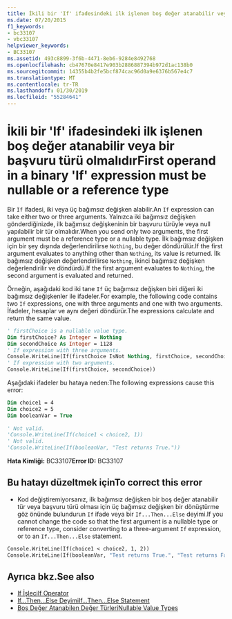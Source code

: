 ```yaml
---
title: İkili bir 'If' ifadesindeki ilk işlenen boş değer atanabilir veya bir başvuru türü olmalıdır
ms.date: 07/20/2015
f1_keywords:
- bc33107
- vbc33107
helpviewer_keywords:
- BC33107
ms.assetid: 493c8899-3f6b-4471-8eb6-9284e8492768
ms.openlocfilehash: cb47670e8417e903b2886887394b972d1ac138b0
ms.sourcegitcommit: 14355b4b2fe5bcf874cac96d0a9e6376b567e4c7
ms.translationtype: MT
ms.contentlocale: tr-TR
ms.lasthandoff: 01/30/2019
ms.locfileid: "55284641"
---
```

# <a name="first-operand-in-a-binary-if-expression-must-be-nullable-or-a-reference-type"></a><span data-ttu-id="477a1-102">İkili bir 'If' ifadesindeki ilk işlenen boş değer atanabilir veya bir başvuru türü olmalıdır</span><span class="sxs-lookup"><span data-stu-id="477a1-102">First operand in a binary 'If' expression must be nullable or a reference type</span></span>
<span data-ttu-id="477a1-103">Bir `If` ifadesi, iki veya üç bağımsız değişken alabilir.</span><span class="sxs-lookup"><span data-stu-id="477a1-103">An `If` expression can take either two or three arguments.</span></span> <span data-ttu-id="477a1-104">Yalnızca iki bağımsız değişken gönderdiğinizde, ilk bağımsız değişkeninin bir başvuru türüyle veya null yapılabilir bir tür olmalıdır.</span><span class="sxs-lookup"><span data-stu-id="477a1-104">When you send only two arguments, the first argument must be a reference type or a nullable type.</span></span> <span data-ttu-id="477a1-105">İlk bağımsız değişken için bir şey dışında değerlendirilirse `Nothing`, bu değer döndürülür.</span><span class="sxs-lookup"><span data-stu-id="477a1-105">If the first argument evaluates to anything other than `Nothing`, its value is returned.</span></span> <span data-ttu-id="477a1-106">İlk bağımsız değişken değerlendirilirse `Nothing`, ikinci bağımsız değişken değerlendirilir ve döndürdü.</span><span class="sxs-lookup"><span data-stu-id="477a1-106">If the first argument evaluates to `Nothing`, the second argument is evaluated and returned.</span></span>  
  
 <span data-ttu-id="477a1-107">Örneğin, aşağıdaki kod iki tane `If` üç bağımsız değişken biri diğeri iki bağımsız değişkenler ile ifadeler.</span><span class="sxs-lookup"><span data-stu-id="477a1-107">For example, the following code contains two `If` expressions, one with three arguments and one with two arguments.</span></span> <span data-ttu-id="477a1-108">İfadeler, hesaplar ve aynı değeri döndürür.</span><span class="sxs-lookup"><span data-stu-id="477a1-108">The expressions calculate and return the same value.</span></span>  
  
```vb  
' firstChoice is a nullable value type.  
Dim firstChoice? As Integer = Nothing  
Dim secondChoice As Integer = 1128  
' If expression with three arguments.  
Console.WriteLine(If(firstChoice IsNot Nothing, firstChoice, secondChoice))  
' If expression with two arguments.  
Console.WriteLine(If(firstChoice, secondChoice))  
```  
  
 <span data-ttu-id="477a1-109">Aşağıdaki ifadeler bu hataya neden:</span><span class="sxs-lookup"><span data-stu-id="477a1-109">The following expressions cause this error:</span></span>  
  
```vb  
Dim choice1 = 4  
Dim choice2 = 5  
Dim booleanVar = True  
  
' Not valid.  
'Console.WriteLine(If(choice1 < choice2, 1))  
' Not valid.  
'Console.WriteLine(If(booleanVar, "Test returns True."))  
```  
  
 <span data-ttu-id="477a1-110">**Hata Kimliği:** BC33107</span><span class="sxs-lookup"><span data-stu-id="477a1-110">**Error ID:** BC33107</span></span>  
  
## <a name="to-correct-this-error"></a><span data-ttu-id="477a1-111">Bu hatayı düzeltmek için</span><span class="sxs-lookup"><span data-stu-id="477a1-111">To correct this error</span></span>  
  
-   <span data-ttu-id="477a1-112">Kod değiştiremiyorsanız, ilk bağımsız değişken bir boş değer atanabilir tür veya başvuru türü olması için üç bağımsız değişken bir dönüştürme göz önünde bulundurun `If` ifade veya bir `If...Then...Else` deyimi.</span><span class="sxs-lookup"><span data-stu-id="477a1-112">If you cannot change the code so that the first argument is a nullable type or reference type, consider converting to a three-argument `If` expression, or to an `If...Then...Else` statement.</span></span>  
  
```vb  
Console.WriteLine(If(choice1 < choice2, 1, 2))  
Console.WriteLine(If(booleanVar, "Test returns True.", "Test returns False."))  
```  
  
## <a name="see-also"></a><span data-ttu-id="477a1-113">Ayrıca bkz.</span><span class="sxs-lookup"><span data-stu-id="477a1-113">See also</span></span>
- [<span data-ttu-id="477a1-114">If İşleci</span><span class="sxs-lookup"><span data-stu-id="477a1-114">If Operator</span></span>](../../../visual-basic/language-reference/operators/if-operator.md)
- [<span data-ttu-id="477a1-115">If...Then...Else Deyimi</span><span class="sxs-lookup"><span data-stu-id="477a1-115">If...Then...Else Statement</span></span>](../../../visual-basic/language-reference/statements/if-then-else-statement.md)
- [<span data-ttu-id="477a1-116">Boş Değer Atanabilen Değer Türleri</span><span class="sxs-lookup"><span data-stu-id="477a1-116">Nullable Value Types</span></span>](../../../visual-basic/programming-guide/language-features/data-types/nullable-value-types.md)
